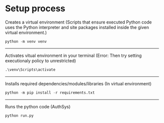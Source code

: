 # Setup process

Creates a virtual environment (Scripts that ensure executed Python code uses the Python interpreter and site packages installed inside the given virtual environment.)
```Python
python -m venv venv
```
---

Activates vitual environment in your terminal (Error: Then try setting executionaly policy to unrestricted)
```Python
.\venv\Scripts\activate
```
---

Installs required dependencies/modules/libraries (In virtual environment)
```Python
python -m pip install -r requirements.txt
```
---

Runs the python code (AuthSys)
```Python
python run.py
```